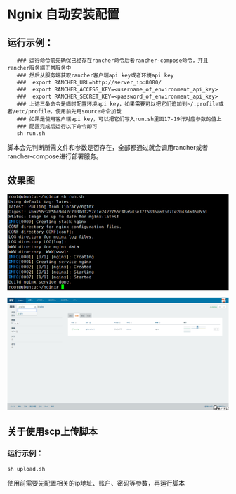 # Ngnix 自动安装配置


## 运行示例：
```shell
   ### 运行命令前先确保已经存在rancher命令后者rancher-compose命令，并且rancher服务端正常服务中
   ### 然后从服务端获取rancher客户端api key或者环境api key
   ###  export RANCHER_URL=http://server_ip:8080/
   ###  export RANCHER_ACCESS_KEY=<username_of_environment_api_key>
   ###  export RANCHER_SECRET_KEY=<password_of_environment_api_key>
   ### 上述三条命令是临时配置环境api key，如果需要可以把它们追加到~/.profile或者/etc/profile，使用前先用source命令加载
   ### 如果是使用客户端api key，可以把它们写入run.sh里面17-19行对应参数的值上
   ### 配置完成后运行以下命令即可
   sh run.sh
```

脚本会先判断所需文件和参数是否存在，全部都通过就会调用rancher或者rancher-compose进行部署服务。



## 效果图


![Nginx部署成功命令行图](https://github.com/Polaris0112/DevOps-Examination/blob/master/Ngnix%E8%87%AA%E5%8A%A8%E5%AE%89%E8%A3%85%E9%85%8D%E7%BD%AE/rancher_build_nginx_server_cmd.png)



![Nginx部署成功网页端图](https://github.com/Polaris0112/DevOps-Examination/blob/master/Ngnix%E8%87%AA%E5%8A%A8%E5%AE%89%E8%A3%85%E9%85%8D%E7%BD%AE/rancher_build_nginx_server_result.png)



## 关于使用scp上传脚本
### 运行示例：
```shell
sh upload.sh
```

使用前需要先配置相关的ip地址、账户、密码等参数，再运行脚本

